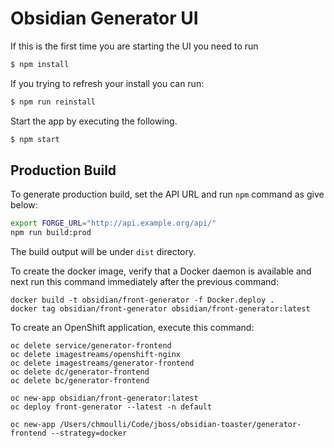 Obsidian Generator UI
=====================

If this is the first time you are starting the UI you need to run

```bash
$ npm install
```

If you trying to refresh your install you can run:

```bash
$ npm run reinstall
```

Start the app by executing the following.

```bash
$ npm start
```

## Production Build

To generate production build, set the API URL and run `npm` command as give below:

```bash
export FORGE_URL="http://api.example.org/api/"
npm run build:prod
```

The build output will be under `dist` directory.

To create the docker image, verify that a Docker daemon is available and next
run this command immediately after the previous command:

```
docker build -t obsidian/front-generator -f Docker.deploy .
docker tag obsidian/front-generator obsidian/front-generator:latest
```

To create an OpenShift application, execute this command:

```
oc delete service/generator-frontend
oc delete imagestreams/openshift-nginx
oc delete imagestreams/generator-frontend
oc delete dc/generator-frontend
oc delete bc/generator-frontend

oc new-app obsidian/front-generator:latest
oc deploy front-generator --latest -n default

oc new-app /Users/chmoulli/Code/jboss/obsidian-toaster/generator-frontend --strategy=docker

```
